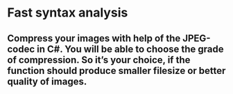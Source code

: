 # Fast syntax analysis

## Compress your images with help of the JPEG-codec in C#. You will be able to choose the grade of compression. So it’s your choice, if the function should produce smaller filesize or better quality of images.

